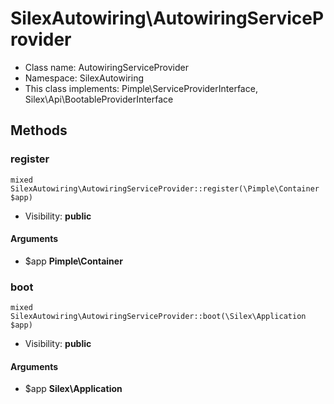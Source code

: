 SilexAutowiring\AutowiringServiceProvider
===============






* Class name: AutowiringServiceProvider
* Namespace: SilexAutowiring
* This class implements: Pimple\ServiceProviderInterface, Silex\Api\BootableProviderInterface






Methods
-------


### register

    mixed SilexAutowiring\AutowiringServiceProvider::register(\Pimple\Container $app)





* Visibility: **public**


#### Arguments
* $app **Pimple\Container**



### boot

    mixed SilexAutowiring\AutowiringServiceProvider::boot(\Silex\Application $app)





* Visibility: **public**


#### Arguments
* $app **Silex\Application**


